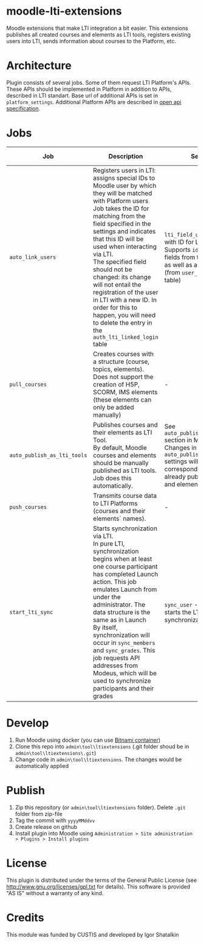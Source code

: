 # moodle-lti-extensions

Moodle extensions that make LTI integration a bit easier. This extensions publishes all created courses and elements as LTI tools, registers existing users into LTI, sends information about courses to the Platform, etc.

# Architecture

Plugin consists of several jobs. Some of them request LTI Platform's APIs. These APIs should be implemented in Platform in addition to APIs, described in LTI standart. Base url of additional APIs is set in `platform_settings`. Additional Platform APIs are described in [open api specification](swagger.json).

# Jobs

| Job | Description | Settings | Platform's API
| --- | --- | --- | --- |
| `auto_link_users` | Registers users in LTI: assigns special IDs to Moodle user by which they will be matched with Platform users <br/>Job takes the ID for matching from the field specified in the settings and indicates that this ID will be used when interacting via LTI.<br/>The specified field should not be changed: its change will not entail the registration of the user in LTI with a new ID. In order for this to happen, you will need to delete the entry in the `auth_lti_linked_login` table | `lti_field_user_id` - field with ID for LTI integration. Supports `idnumber` and `id` fields from the `user` table, as well as all custom fields (from `user_info_field` table)| -
| `pull_courses` | Creates courses with a structure (course, topics, elements). <br/> Does not support the creation of H5P, SCORM, IMS elements (these elements can only be added manually) | - | `get-courses-to-create`
| `auto_publish_as_lti_tools` | Publishes courses and their elements as LTI Tool.<br/>By default, Moodle courses and elements should be manually published as LTI tools. Job does this automatically. | See `auto_publish_as_lti_tools` section in Moodle settings. Changes in `auto_publish_as_lti_tools` settings will not entail the corresponding changes in already published courses and elements. | -
| `push_courses` | Transmits course data to LTI Platforms (courses and their elements\` names). | - | `save-courses`
| `start_lti_sync` | Starts synchronization via LTI. <br/> In pure LTI, synchronization begins when at least one course participant has completed Launch action. This job emulates Launch from under the administrator. The data structure is the same as in Launch <br/> By itself, synchronization will occur in `sync_members` and `sync_grades`. This job requests API addresses from Modeus, which will be used to synchronize participants and their grades | `sync_user` - the user who starts the LTI synchronization | `getlinks`

# Develop

1. Run Moodle using docker (you can use [Bitnami container](https://hub.docker.com/r/bitnami/moodle))
1. Clone this repo into `admin\tool\ltiextensions` (.git folder shoud be in `admin\tool\ltiextensions\.git`)
1. Change code in `admin\tool\ltiextensions`. The changes would be automatically applied

# Publish

1. Zip this repository (or `admin\tool\ltiextensions` folder). Delete `.git` folder from zip-file
1. Tag the commit with `yyyyMMddvv`
1. Create release on github
1. Install plugin into Moodle using `Administration > Site administration > Plugins > Install plugins`

# License

This plugin is distributed under the terms of the General Public License (see http://www.gnu.org/licenses/gpl.txt for details). This software is provided "AS IS" without a warranty of any kind.

# Credits

This module was funded by CUSTIS and developed by Igor Shatalkin